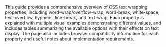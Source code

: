 This guide provides a comprehensive overview of CSS text wrapping properties, including word-wrap/overflow-wrap, word-break, white-space, text-overflow, hyphens, line-break, and text-wrap. Each property is explained with multiple visual examples demonstrating different values, and includes tables summarizing the available options with their effects on text display. The page also includes browser compatibility information for each property and useful notes about implementation requirements.

<!-- Generated from commit: bfc5f5ecc44a8d486379b2af746392692f1b4dc8 -->